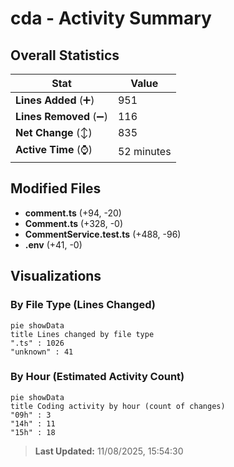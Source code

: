 # cda - Activity Summary 

## Overall Statistics

| Stat                   | Value                                                             |
| ---------------------- | ----------------------------------------------------------------- |
| **Lines Added** (➕)   | 951                                          |
| **Lines Removed** (➖) | 116                                        |
| **Net Change** (↕)    | 835                |
| **Active Time** (⌚)   | 52 minutes |


## Modified Files
- **comment.ts** (+94, -20)
- **Comment.ts** (+328, -0)
- **CommentService.test.ts** (+488, -96)
- **.env** (+41, -0)

## Visualizations

### By File Type (Lines Changed)

```mermaid
pie showData
title Lines changed by file type
".ts" : 1026
"unknown" : 41
```

### By Hour (Estimated Activity Count)

```mermaid
pie showData
title Coding activity by hour (count of changes)
"09h" : 3
"14h" : 11
"15h" : 18
```


> **Last Updated:** 11/08/2025, 15:54:30